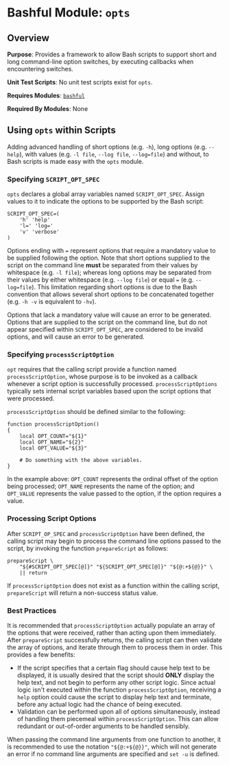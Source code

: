# Bashful Module: `opts`

## Overview

**Purpose**: Provides a framework to allow Bash scripts to support short and long command-line option switches, by executing callbacks when encountering switches.

**Unit Test Scripts**: No unit test scripts exist for `opts`. 

**Requires Modules**: [`bashful`](./docs/api/bashful.md)

**Required By Modules**: None

## Using `opts` within Scripts

Adding advanced handling of short options (e.g. `-h`), long options (e.g. `--help`), with values (e.g. `-l file`, `--log file`, `--log=file`) and without, to Bash scripts is made easy with the `opts` module.

### Specifying `SCRIPT_OPT_SPEC`

`opts` declares a global array variables named `SCRIPT_OPT_SPEC`.  Assign values to it to indicate the options to be supported by the Bash script:
```
SCRIPT_OPT_SPEC=(
    'h' 'help'
    'l=' 'log='
    'v' 'verbose'
)
```

Options ending with `=` represent options that require a mandatory value to be supplied following the option.  Note that short options supplied to the script on the command line **must** be separated from their values by whitespace (e.g. `-l file`); whereas long options may be separated from their values by either whitespace (e.g. `--log file`) or equal `=` (e.g. `--log=file`).  This limitation regarding short options is due to the Bash convention that allows several short options to be concatenated together (e.g. `-h -v` is equivalent to `-hv`).

Options that lack a mandatory value will cause an error to be generated.  Options that are supplied to the script on the command line, but do not appear specified within `SCRIPT_OPT_SPEC`, are considered to be invalid options, and will cause an error to be generated.

### Specifying `processScriptOption`

`opt` requires that the calling script provide a function named `processScriptOption`, whose purpose is to be invoked as a callback whenever a script option is successfully processed.  `processScriptOptions` typically sets internal script variables based upon the script options that were processed.

`processScriptOption` should be defined similar to the following:
```
function processScriptOption()
{
    local OPT_COUNT="${1}"
    local OPT_NAME="${2}"
    local OPT_VALUE="${3}"

    # Do something with the above variables.
}
```

In the example above: `OPT_COUNT` represents the ordinal offset of the option being processed; `OPT_NAME` represents the name of the option; and `OPT_VALUE` represents the value passed to the option, if the option requires a value.

### Processing Script Options

After `SCRIPT_OP_SPEC` and `processScriptOption` have been defined, the calling script may begin to process the command line options passed to the script, by invoking the function `prepareScript` as follows:

```
prepareScript \
    "${#SCRIPT_OPT_SPEC[@]}" "${SCRIPT_OPT_SPEC[@]}" "${@:+${@}}" \
    || return
```

If `processScriptOption` does not exist as a function within the calling script, `prepareScript` will return a non-success status value.

### Best Practices

It is recommended that `processScriptOption` actually populate an array of the options that were received, rather than acting upon them immediately.  After `prepareScript` successfully returns, the calling script can then validate the array of options, and iterate through them to process them in order.  This provides a few benefits:

* If the script specifies that a certain flag should cause help text to be displayed, it is usually desired that the script should **ONLY** display the help text, and not begin to perform any other script logic.  Since actual logic isn't executed within the function `processScriptOption`, receiving a `help` option could cause the script to display help text and terminate, before any actual logic had the chance of being executed.
* Validation can be performed upon all of options simultaneously, instead of handling them piecemeal within `processScriptOption`.  This can allow redundant or out-of-order arguments to be handled sensibly.

When passing the command line arguments from one function to another, it is recommended to use the notation `"${@:+${@}}"`, which will not generate an error if no command line arguments are specified and `set -u` is defined.
